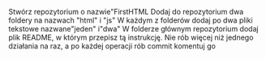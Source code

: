 Stwórz repozytorium o nazwie"FirstHTML
Dodaj do repozytorium dwa foldery na nazwach "html" i "js"
W każdym z folderów dodaj po dwa pliki tekstowe nazwane"jeden" i"dwa"
W folderze głównym repozytorium dodaj plik README, w którym przepisz tą instrukcję.
Nie rób więcej niż jednego działania na raz, a po każdej operacji rób commit komentuj go
